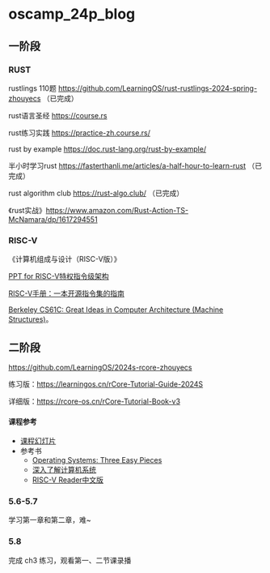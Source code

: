 # oscamp_24p_blog

## 一阶段

### RUST

rustlings 110题 https://github.com/LearningOS/rust-rustlings-2024-spring-zhouyecs （已完成）

rust语言圣经 https://course.rs

rust练习实践 https://practice-zh.course.rs/

rust by example https://doc.rust-lang.org/rust-by-example/

半小时学习rust https://fasterthanli.me/articles/a-half-hour-to-learn-rust （已完成）

rust algorithm club https://rust-algo.club/ （已完成）

《rust实战》https://www.amazon.com/Rust-Action-TS-McNamara/dp/1617294551

### RISC-V

《计算机组成与设计（RISC-V版）》

[PPT for RISC-V特权指令级架构](https://content.riscv.org/wp-content/uploads/2018/05/riscv-privileged-BCN.v7-2.pdf)

[RISC-V手册：一本开源指令集的指南](http://riscvbook.com/chinese/RISC-V-Reader-Chinese-v2p1.pdf)

[Berkeley CS61C: Great Ideas in Computer Architecture (Machine Structures)](http://www-inst.eecs.berkeley.edu/~cs61c/sp18/)。

## 二阶段

https://github.com/LearningOS/2024s-rcore-zhouyecs

练习版：https://learningos.cn/rCore-Tutorial-Guide-2024S

详细版：https://rcore-os.cn/rCore-Tutorial-Book-v3

#### 课程参考

- [课程幻灯片](https://www.yuque.com/docs/share/4c39608f-3051-4445-96ca-f3c018cb96c7)
- 参考书
  - [Operating Systems: Three Easy Pieces](https://pages.cs.wisc.edu/~remzi/OSTEP/)
  - [深入了解计算机系统](https://hansimov.gitbook.io/csapp/)
  - [RISC-V Reader中文版](http://riscvbook.com/chinese/RISC-V-Reader-Chinese-v2p1.pdf)

### 5.6-5.7

学习第一章和第二章，难~

### 5.8

完成 ch3 练习，观看第一、二节课录播
